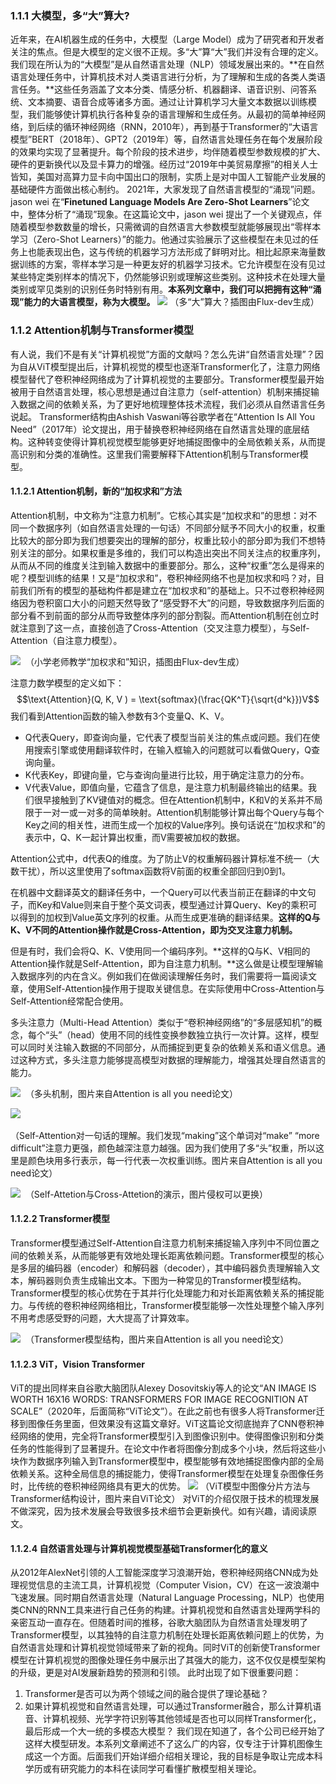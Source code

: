 ### 1.1.1 大模型，多“大”算大?
近年来，在AI机器生成的任务中，大模型（Large Model）成为了研究者和开发者关注的焦点。但是大模型的定义很不正规。多“大”算“大”我们并没有合理的定义。我们现在所认为的“大模型”是从自然语言处理（NLP）领域发展出来的。**在自然语言处理任务中，计算机技术对人类语言进行分析，为了理解和生成的各类人类语言任务。**这些任务涵盖了文本分类、情感分析、机器翻译、语音识别、问答系统、文本摘要、语音合成等诸多方面。通过让计算机学习大量文本数据以训练模型，我们能够使计算机执行各种复杂的语言理解和生成任务。从最初的简单神经网络，到后续的循环神经网络（RNN，2010年），再到基于Transformer的“大语言模型”BERT（2018年）、GPT2（2019年）等，自然语言处理任务在每个发展阶段的效果均实现了显著提升。每个阶段的技术进步，均伴随着模型参数规模的扩大、硬件的更新换代以及显卡算力的增强。经历过“2019年中美贸易摩擦”的相关人士皆知，美国对高算力显卡向中国出口的限制，实质上是对中国人工智能产业发展的基础硬件方面做出核心制约。
2021年，大家发现了自然语言模型的“涌现”问题。jason wei 在“**Finetuned Language Models Are Zero-Shot Learners**”论文中，整体分析了“涌现”现象。在这篇论文中，jason wei 提出了一个关键观点，伴随着模型参数数量的增长，只需微调的自然语言大参数模型就能够展现出“零样本学习（Zero-Shot Learners）”的能力。他通过实验展示了这些模型在未见过的任务上也能表现出色，这与传统的机器学习方法形成了鲜明对比。相比起原来海量数据训练的方案，零样本学习是一种更友好的机器学习技术。它允许模型在没有见过某些特定类别样本的情况下，仍然能够识别或理解这些类别。这种技术在处理大量类别或罕见类别的识别任务时特别有用。**本系列文章中，我们可以把拥有这种“涌现”能力的大语言模型，称为大模型。**
![](../images/1.1.png)
（多“大”算大？插图由Flux-dev生成）

### 1.1.2 Attention机制与Transformer模型

有人说，我们不是有关“计算机视觉”方面的文献吗？怎么先讲“自然语言处理”？因为自从ViT模型提出后，计算机视觉的模型也逐渐Transformer化了，注意力网络模型替代了卷积神经网络成为了计算机视觉的主要部分。Transformer模型最开始被用于自然语言处理，核心思想是通过自注意力（self-attention）机制来捕捉输入数据之间的依赖关系，为了更好地梳理整体技术流程，我们必须从自然语言任务说起。
Transformer结构由Ashish Vaswani等谷歌学者在“Attention Is All You Need”（2017年）论文提出，用于替换卷积神经网络在自然语言处理的底层结构。这种转变使得计算机视觉模型能够更好地捕捉图像中的全局依赖关系，从而提高识别和分类的准确性。这里我们需要解释下Attention机制与Transformer模型。
#### 1.1.2.1 Attention机制，新的“加权求和”方法
Attention机制，中文称为“注意力机制”。它核心其实是“加权求和”的思想：对不同一个数据序列（如自然语言处理的一句话）不同部分赋予不同大小的权重，权重比较大的部分即为我们想要突出的理解的部分，权重比较小的部分即为我们不想特别关注的部分。如果权重是多维的，我们可以构造出突出不同关注点的权重序列，从而从不同的维度关注到输入数据中的重要部分。那么，这种“权重”怎么是得来的呢？模型训练的结果！又是“加权求和”，卷积神经网络不也是加权求和吗？对，目前我们所有的模型的基础构件都是建立在“加权求和”的基础上。只不过卷积神经网络因为卷积窗口大小的问题天然导致了“感受野不大”的问题，导致数据序列后面的部分看不到前面的部分从而导致整体序列的部分割裂。而Attention机制在创立时就注意到了这一点，直接创造了Cross-Attention（交叉注意力模型），与Self-Attention（自注意力模型）。

![](../images/1.2.png) 
（小学老师教学“加权求和”知识，插图由Flux-dev生成）

注意力数学模型的定义如下：
$$\text{Attention}(Q, K, V ) = \text{softmax}(\frac{QK^T}{\sqrt{d^k}})V$$
我们看到Attention函数的输入参数有3个变量Q、K、V。
- Q代表Query，即查询向量，它代表了模型当前关注的焦点或问题。我们在使用搜索引擎或使用翻译软件时，在输入框输入的问题就可以看做Query，Q查询向量。
- K代表Key，即键向量，它与查询向量进行比较，用于确定注意力的分布。
- V代表Value，即值向量，它蕴含了信息，是注意力机制最终输出的结果。我们很早接触到了KV键值对的概念。但在Attention机制中，K和V的关系并不局限于一对一或一对多的简单映射。Attention机制能够计算出每个Query与每个Key之间的相关性，进而生成一个加权的Value序列。换句话说在“加权求和”的表示中，Q、K一起计算出权重，而V需要被加权的数据。

Attention公式中，d代表Q的维度。为了防止V的权重解码器计算标准不统一（大数干扰），所以这里使用了softmax函数将V前面的权重全部回归到0到1。

在机器中文翻译英文的翻译任务中，一个Query可以代表当前正在翻译的中文句子，而Key和Value则来自于整个英文词表，模型通过计算Query、Key的乘积可以得到的加权到Value英文序列的权重。从而生成更准确的翻译结果。**这样的Q与K、V不同的Attention操作就是Cross-Attention，即为交叉注意力机制。**

但是有时，我们会将Q、K、V使用同一个编码序列。**这样的Q与K、V相同的Attention操作就是Self-Attention，即为自注意力机制。**这么做是让模型理解输入数据序列的内在含义。例如我们在做阅读理解任务时，我们需要将一篇阅读文章，使用Self-Attention操作用于提取关键信息。在实际使用中Cross-Attention与Self-Attention经常配合使用。

多头注意力（Multi-Head Attention）类似于“卷积神经网络”的“多层感知机”的概念，每个“头”（head）使用不同的线性变换参数独立执行一次计算。这样，模型可以同时关注输入数据的不同部分，从而捕捉到更复杂的依赖关系和语义信息。通过这种方式，多头注意力能够提高模型对数据的理解能力，增强其处理自然语言的能力。

![](../images/1.3.png) 
（多头机制，图片来自Attention is all you need论文）

![](../images/1.4.png) 

（Self-Attention对一句话的理解。我们发现“making”这个单词对“make” “more difficult”注意力更强，颜色越深注意力越强。因为我们使用了多“头”权重，所以这里是颜色块用多行表示，每一行代表一次权重训练。图片来自Attention is all you need论文）

![](../images/1.5.png) 
（Self-Attetion与Cross-Attetion的演示，图片侵权可以更换）
#### 1.1.2.2 Transformer模型
Transformer模型通过Self-Attention自注意力机制来捕捉输入序列中不同位置之间的依赖关系，从而能够更有效地处理长距离依赖问题。Transformer模型的核心是多层的编码器（encoder）和解码器（decoder），其中编码器负责理解输入文本，解码器则负责生成输出文本。下图为一种常见的Transformer模型结构。Transformer模型的核心优势在于其并行化处理能力和对长距离依赖关系的捕捉能力。与传统的卷积神经网络相比，Transformer模型能够一次性处理整个输入序列不用考虑感受野的问题，大大提高了计算效率。

![](../images/1.6.png) 
（Transformer模型结构，图片来自Attention is all you need论文）

#### 1.1.2.3 ViT，Vision Transformer
ViT的提出同样来自谷歌大脑团队Alexey Dosovitskiy等人的论文“AN IMAGE IS WORTH 16X16 WORDS: TRANSFORMERS FOR IMAGE RECOGNITION AT SCALE”（2020年，后面简称“ViT论文”）。在此之前也有很多人将Transformer迁移到图像任务里面，但效果没有这篇文章好。ViT这篇论文彻底抛弃了CNN卷积神经网络的使用，完全将Transformer模型引入到图像识别中。使得图像识别和分类任务的性能得到了显著提升。在论文中作者将图像分割成多个小块，然后将这些小块作为数据序列输入到Transformer模型中，模型能够有效地捕捉图像内部的全局依赖关系。这种全局信息的捕捉能力，使得Transformer模型在处理复杂图像任务时，比传统的卷积神经网络具有更大的优势。
![](../images/1.7.png)
（ViT模型中图像分片方法与Transformer结构设计，图片来自ViT论文）
对ViT的介绍仅限于技术的梳理发展不做深究，因为技术发展会导致很多技术细节会更新换代。如有兴趣，请阅读原文。

#### 1.1.2.4 自然语言处理与计算机视觉模型基础Transformer化的意义
从2012年AlexNet引领的人工智能深度学习浪潮开始，卷积神经网络CNN成为处理视觉信息的主流工具，计算机视觉（Computer Vision，CV）在这一波浪潮中飞速发展。同时期自然语言处理（Natural Language Processing，NLP）也使用类CNN的RNN工具来进行自己任务的构建。计算机视觉和自然语言处理两学科的亲密互动一直存在。但随着时间的推移，谷歌大脑团队为自然语言处理发明了Transformer模型，以其独特的自注意力机制在处理长距离依赖问题上的优势，为自然语言处理和计算机视觉领域带来了新的视角。同时ViT的创新使Transformer模型在计算机视觉的图像处理任务中展示出了其强大的能力，这不仅仅是模型架构的升级，更是对AI发展新趋势的预测和引领。
此时出现了如下很重要问题：
1. Transformer是否可以为两个领域之间的融合提供了理论基础？
2. 如果计算机视觉和自然语言处理，可以通过Transformer融合，那么计算机语音、计算机视频、光学字符识别等其他领域是否也可以同样Transformer化，最后形成一个大一统的多模态大模型？
我们现在知道了，各个公司已经开始了这样大模型研发。本系列文章阐述不了这么广的内容，仅专注于计算机图像生成这一个方面。后面我们开始详细介绍相关理论，我的目标是争取让完成本科学历或有研究能力的本科在读同学可看懂扩散模型相关理论。
